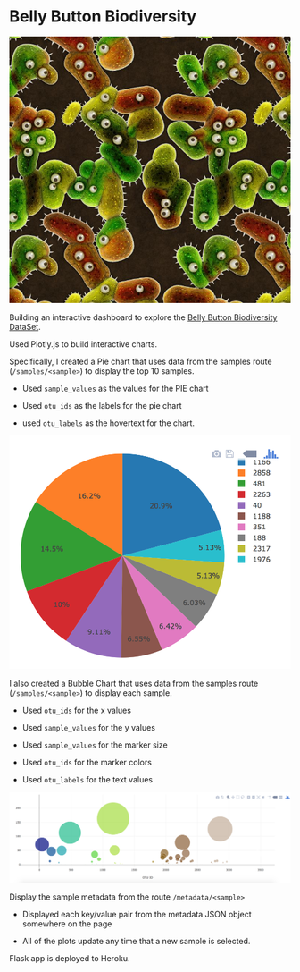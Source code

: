 # Belly Button Biodiversity

![Bacteria by filterforge.com](Images/bacteria_by_filterforgedotcom.jpg)

Building an interactive dashboard to explore the [Belly Button Biodiversity DataSet](http://robdunnlab.com/projects/belly-button-biodiversity/).

Used Plotly.js to build interactive charts. 

Specifically, I created  a Pie chart that uses data from the  samples route (`/samples/<sample>`) to display the top 10 samples. 
   * Used `sample_values` as the values for the PIE chart
   
   * Used `otu_ids` as the labels for the pie chart
   
   * used  `otu_labels` as the hovertext for the chart.

  ![PIE Chart](Images/pie_chart.png)

I also created a Bubble Chart that uses data from the samples route (`/samples/<sample>`) to display each sample.

  * Used `otu_ids` for the x values

  * Used `sample_values` for the y values

  * Used `sample_values` for the marker size

  * Used `otu_ids` for the marker colors

  * Used `otu_labels` for the text values

  ![Bubble Chart](Images/bubble_chart.png)

Display the sample metadata from the route `/metadata/<sample>`

  * Displayed each key/value pair from the metadata JSON object somewhere on the page

 * All of the plots update any time that a new sample is selected.


Flask app is deployed to Heroku.
